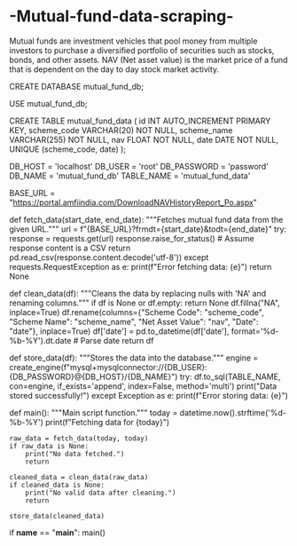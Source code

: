 # -Mutual-fund-data-scraping-
Mutual funds are investment vehicles that pool money from multiple investors to purchase a diversified portfolio of securities such as stocks, bonds, and other assets. NAV (Net asset value) is the market price of a fund that is dependent on the day to day stock market activity.


CREATE DATABASE mutual_fund_db;

USE mutual_fund_db;

CREATE TABLE mutual_fund_data (
    id INT AUTO_INCREMENT PRIMARY KEY,
    scheme_code VARCHAR(20) NOT NULL,
    scheme_name VARCHAR(255) NOT NULL,
    nav FLOAT NOT NULL,
    date DATE NOT NULL,
    UNIQUE (scheme_code, date)
);

DB_HOST = 'localhost'
DB_USER = 'root'
DB_PASSWORD = 'password'
DB_NAME = 'mutual_fund_db'
TABLE_NAME = 'mutual_fund_data'


BASE_URL = "https://portal.amfiindia.com/DownloadNAVHistoryReport_Po.aspx"

def fetch_data(start_date, end_date):
    """Fetches mutual fund data from the given URL."""
    url = f"{BASE_URL}?frmdt={start_date}&todt={end_date}"
    try:
        response = requests.get(url)
        response.raise_for_status()
        # Assume response content is a CSV
        return pd.read_csv(response.content.decode('utf-8'))
    except requests.RequestException as e:
        print(f"Error fetching data: {e}")
        return None

def clean_data(df):
    """Cleans the data by replacing nulls with 'NA' and renaming columns."""
    if df is None or df.empty:
        return None
    df.fillna("NA", inplace=True)
    df.rename(columns={"Scheme Code": "scheme_code", "Scheme Name": "scheme_name", "Net Asset Value": "nav", "Date": "date"}, inplace=True)
    df['date'] = pd.to_datetime(df['date'], format='%d-%b-%Y').dt.date  # Parse date
    return df

def store_data(df):
    """Stores the data into the database."""
    engine = create_engine(f"mysql+mysqlconnector://{DB_USER}:{DB_PASSWORD}@{DB_HOST}/{DB_NAME}")
    try:
        df.to_sql(TABLE_NAME, con=engine, if_exists='append', index=False, method='multi')
        print("Data stored successfully!")
    except Exception as e:
        print(f"Error storing data: {e}")

def main():
    """Main script function."""
    today = datetime.now().strftime('%d-%b-%Y')
    print(f"Fetching data for {today}")
    

    raw_data = fetch_data(today, today)
    if raw_data is None:
        print("No data fetched.")
        return

    cleaned_data = clean_data(raw_data)
    if cleaned_data is None:
        print("No valid data after cleaning.")
        return
    
    store_data(cleaned_data)

if __name__ == "__main__":
    main()
